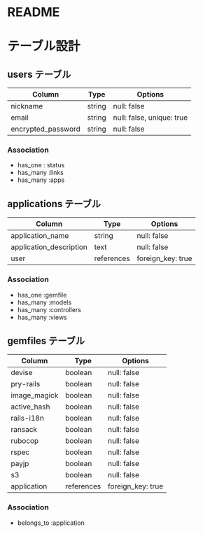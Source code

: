 # README



# テーブル設計

## users テーブル

| Column             | Type       | Options                   |
| ------------------ | ---------- | ------------------------- |
| nickname           | string     | null: false               |
| email              | string     | null: false, unique: true |
| encrypted_password | string     | null: false               |

### Association

- has_one : status
- has_many :links
- has_many :apps


## applications テーブル

| Column                  | Type       | Options           |
| ----------------------- | ---------- | ----------------- |
| application_name        | string     | null: false       |
| application_description | text       | null: false       |
| user                    | references | foreign_key: true |

### Association

- has_one :gemfile
- has_many :models
- has_many :controllers
- has_many :views


## gemfiles テーブル

| Column       | Type       | Options           |
| ------------ | ---------- | ----------------- |
| devise       | boolean    | null: false       |
| pry-rails    | boolean    | null: false       |
| image_magick | boolean    | null: false       |
| active_hash  | boolean    | null: false       |
| rails-i18n   | boolean    | null: false       |
| ransack      | boolean    | null: false       |
| rubocop      | boolean    | null: false       |
| rspec        | boolean    | null: false       |
| payjp        | boolean    | null: false       |
| s3           | boolean    | null: false       |
| application  | references | foreign_key: true |

### Association

- belongs_to :application
